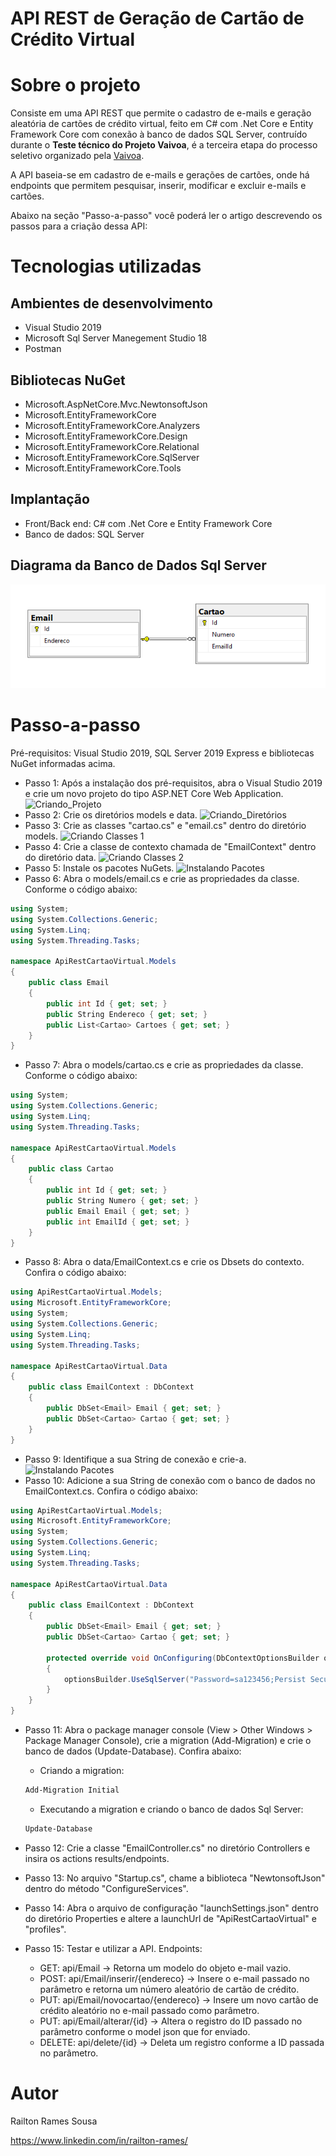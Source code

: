 # API REST de Geração de Cartão de Crédito Virtual

# Sobre o projeto

Consiste em uma API REST que permite o cadastro de e-mails e geração aleatória de cartões de crédito virtual, feito em C# com .Net Core e Entity Framework Core com conexão à banco de dados SQL Server, contruído durante o **Teste técnico do Projeto Vaivoa**, é a terceira etapa do processo seletivo organizado pela [Vaivoa](https://vaivoa.com "Site do Projeto").

A API baseia-se em cadastro de e-mails e gerações de cartões, onde há endpoints que permitem pesquisar, inserir, modificar e excluir e-mails e cartões.

Abaixo na seção "Passo-a-passo" você poderá ler o artigo descrevendo os passos para a criação dessa API:

# Tecnologias utilizadas
## Ambientes de desenvolvimento
- Visual Studio 2019
- Microsoft Sql Server Manegement Studio 18
- Postman
## Bibliotecas NuGet
- Microsoft.AspNetCore.Mvc.NewtonsoftJson
- Microsoft.EntityFrameworkCore
- Microsoft.EntityFrameworkCore.Analyzers
- Microsoft.EntityFrameworkCore.Design
- Microsoft.EntityFrameworkCore.Relational
- Microsoft.EntityFrameworkCore.SqlServer
- Microsoft.EntityFrameworkCore.Tools
## Implantação
- Front/Back end: C# com .Net Core e Entity Framework Core
- Banco de dados: SQL Server

## Diagrama da Banco de Dados Sql Server
![Diagrama BD](https://github.com/railtonrames/ApiRestCartaoVirtual/blob/master/Assets/Diagrama_CartaoVirtualApp.PNG)

# Passo-a-passo
Pré-requisitos: Visual Studio 2019, SQL Server 2019 Express e bibliotecas NuGet informadas acima.

- Passo 1: Após a instalação dos pré-requisitos, abra o Visual Studio 2019 e crie um novo projeto do tipo ASP.NET Core Web Application.
![Criando_Projeto](?)
- Passo 2: Crie os diretórios models e data.
![Criando_Diretórios](?)
- Passo 3: Crie as classes "cartao.cs" e "email.cs" dentro do diretório models.
![Criando Classes 1](?)
- Passo 4: Crie a classe de contexto chamada de "EmailContext" dentro do diretório data.
![Criando Classes 2](?)
- Passo 5: Instale os pacotes NuGets.
![Instalando Pacotes](?)
- Passo 6: Abra o models/email.cs e crie as propriedades da classe. Conforme o código abaixo:
```c#
using System;
using System.Collections.Generic;
using System.Linq;
using System.Threading.Tasks;

namespace ApiRestCartaoVirtual.Models
{
    public class Email
    {
        public int Id { get; set; }
        public String Endereco { get; set; }
        public List<Cartao> Cartoes { get; set; }
    }
}
```
- Passo 7: Abra o models/cartao.cs e crie as propriedades da classe. Conforme o código abaixo:
```c#
using System;
using System.Collections.Generic;
using System.Linq;
using System.Threading.Tasks;

namespace ApiRestCartaoVirtual.Models
{
    public class Cartao
    {
        public int Id { get; set; }
        public String Numero { get; set; }
        public Email Email { get; set; }
        public int EmailId { get; set; }
    }
}
```
- Passo 8: Abra o data/EmailContext.cs e crie os Dbsets do contexto. Confira o código abaixo:
```c#
using ApiRestCartaoVirtual.Models;
using Microsoft.EntityFrameworkCore;
using System;
using System.Collections.Generic;
using System.Linq;
using System.Threading.Tasks;

namespace ApiRestCartaoVirtual.Data
{
    public class EmailContext : DbContext
    {
        public DbSet<Email> Email { get; set; }
        public DbSet<Cartao> Cartao { get; set; }
    }
}
```
- Passo 9: Identifique a sua String de conexão e crie-a.
![Instalando Pacotes](?)
- Passo 10: Adicione a sua String de conexão com o banco de dados no EmailContext.cs. Confira o código abaixo:
```c#
using ApiRestCartaoVirtual.Models;
using Microsoft.EntityFrameworkCore;
using System;
using System.Collections.Generic;
using System.Linq;
using System.Threading.Tasks;

namespace ApiRestCartaoVirtual.Data
{
    public class EmailContext : DbContext
    {
        public DbSet<Email> Email { get; set; }
        public DbSet<Cartao> Cartao { get; set; }

        protected override void OnConfiguring(DbContextOptionsBuilder optionsBuilder)
        {
            optionsBuilder.UseSqlServer("Password=sa123456;Persist Security Info=True;User ID=sa;Initial Catalog=CartaoVirtualApp;Data Source=DESKTOP-UQDBKFD");
        }
    }
}
```
- Passo 11: Abra o package manager console (View > Other Windows > Package Manager Console), crie a migration (Add-Migration) e crie o banco de dados (Update-Database). Confira abaixo:

  - Criando a migration:
  ```bash
  Add-Migration Initial
  ```
  - Executando a migration e criando o banco de dados Sql Server:
  ```bash
  Update-Database
  ```
- Passo 12: Crie a classe "EmailController.cs" no diretório Controllers e insira os actions results/endpoints.
- Passo 13: No arquivo "Startup.cs", chame a biblioteca "NewtonsoftJson" dentro do método "ConfigureServices".
- Passo 14: Abra o arquivo de configuração "launchSettings.json" dentro do diretório Properties e altere a launchUrl de "ApiRestCartaoVirtual" e "profiles".
- Passo 15: Testar e utilizar a API. Endpoints:
  - GET: api/Email  -> Retorna um modelo do objeto e-mail vazio.
  - POST: api/Email/inserir/{endereco} -> Insere o e-mail passado no parâmetro e retorna um número aleatório de cartão de crédito.
  - PUT: api/Email/novocartao/{endereco} -> Insere um novo cartão de crédito aleatório no e-mail passado como parâmetro.
  - PUT: api/Email/alterar/{id} -> Altera o registro do ID passado no parâmetro conforme o model json que for enviado.
  - DELETE: api/delete/{id} -> Deleta um registro conforme a ID passada no parâmetro.

# Autor

Railton Rames Sousa

https://www.linkedin.com/in/railton-rames/
